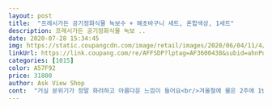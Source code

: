 ```yaml
---
layout: post 
title:  "프레시가든 공기정화식물 녹보수 + 해초바구니 세트, 혼합색상, 1세트" 
description: 프레시가든 공기정화식물 녹보 ..
date: 2020-07-28 15:34:45 
img: https://static.coupangcdn.com/image/retail/images/2020/06/04/11/4/50e3443c-92e7-4ab0-bcd9-12480d9d25f2.jpg 
linkUrl: https://link.coupang.com/re/AFFSDP?lptag=AF3600438&subid=ahnPublicAsk&pageKey=1662258353&itemId=2832164943&vendorItemId=70821590089&traceid=V0-113-18202b91372d80a2 
categories: [1015] 
color: A57F92 
price: 31800 
author: Ask View Shop 
cont:  "거실 분위기가 정말 화려하고 아름다운 느낌이 들어요<br/>겨울철에 물은 2주에 1번 주면 된답니다<br/>고등학교 딸 아이가 예쁘다고 넘 좋아해요<br/>공기 정화식물 로써 실내 공기를 정화 시키고 습도 조절에 탁월한 효과가 있다고해요<br/>그래서 쾌적한 실내 환경을 만들 수 있답니다... <br/><br/>나무 상태가 너무 건강한 아이로 보내주셨어요<br/>넘 만족스럽습니다 망설이는 분들 계시면 꼭 구매 하셔요<br/>녹보수 나무는  보석나무 라고도 불린다고 하네요<br/>녹보수가 녹색 보석 나무의 준말이라고 하던데 이름대로 잎이 반짝이는 초록색 보석 같아요.<br/> 꽃말이 재물, 행운, 행복이라 집안에 두면 부를 불러온다는 이야기가 있어 이사나 개업 선물로 인기가 많은 식물이라고 합니다.<br/> 실물을 보니 이름 그대로인 식물이구나 싶어요.<br/> 닦지도 않았는데 잎이 반짝이고 윤기가 흘러 식물 자체가 엄청 건강해 보입니다.<br/> 높이 70cm 정도의 싱그러운 초록색이 볼 때마다 기분을 좋게 해주네요.<br/><br/>녹보수는 재물 행운을 뜻하는 꽃말이 있습니다<br/>대략 6시간 뒤 새벽에 로켓 프레쉬로 도착했어요!<br/>더 마음에 듭니다!♡♡<br/>동거인 남편은 관심이 없네용... <br/>.<br/><br/>동종되어 배달된 유의사항 카드를 접어서 사진처럼 케이블타이로<br/>들어와서 은근한 빛 받는 위치에 두었습니다<br/>로켓프레시 제품이라 새벽배송으로 받았는데 포장도 엄청 꼼꼼하고 하나도 다치지 않고 왔어요.<br/> 포장 박스에 투명창 처리가 되어 있어 개봉하지 않아도 외부에서 식물 상태가 그대로 보여서 확인하기도 쉽고, 배송할 때도 눕히거나 험하게 다뤄지지 않을 것 같네요.<br/> 안을 보니 공기가 주입된 투명 비닐이 또 한번 식물을 보호하고 있었고, 화분의 흙이 흩어지지 않도록 잡아주는 둥근 스티로폼 포장을 보면서 정성과 배려, 센스가 느껴졌습니다.<br/> 이래서 잎 하나, 흙 한 점 떨어진 것 없이 왔구나 싶었어요.<br/><br/>물은 이름에는 일주일에 한번 주시고<br/>바구니는 접혀져 있어서 펼치니까 화분에 맞는 사이즈가 되네요!<br/>바구니에 함께 묶어뒀어요!<br/>반달 모양의 두개의 스티로폼이 스카치 테잎으로 붙어져 있어서<br/>배송도 아주 깔끔하고 예쁘게 와서 마치 선물 받는 느낌이네요!!<br/>배송되고 난 일주일 뒤엔 수돗물 약간 주었고, 저희집은 햇빛이 아침에만<br/>배송된 상자도 아주 딱딱한 것이 튼튼하네요<br/>새순도 올라오는 것 같네요!<br/>세트인 해초 바구니도 사진처럼 바닥에 접혀서 같이 오는데 펼쳐서 화분을 담기만 하면 됩니다.<br/> 초록색과 바구니 색이 잘 어우러져 인테리어 효과도 있고 식물을 더욱 돋보이게 해주네요.<br/> 식물을 둔 곳에 자꾸 눈이 가고 볼수록 눈도 마음도 편안해져서 정말 잘 들였다 싶어요.<br/><br/>식물 사이즈는... <br/> 보통 여자분들의 허벅지 중간 정도? 인 것 같아요!<br/>식물이 상하지 않게 스티로폼만 제거할 수 있어요!<br/>아주 싱싱해 보였습니다.<br/><br/>아주 크거나 작지도 않은 사이즈 입니다!!<br/>약 10일 정도 지나니까 첫날보다 옆으로 더 뻗치고<br/>어머나 ... <br/>,!!<br/>어쩜 이렇게 예쁜 식물이 배송이 되었어요!!<br/>예쁘게 잘 키워서 오래오래 잘 키워서 꽃도 피우고 오랫동안 보고싶네요... <br/>.<br/><br/>우리 집에  재물과 행운 이 엄청 들어 왔음 좋겠네요... <br/><br/>유난히 푸르고 사계절 싱그러운 녹보수는 미세먼지 흡수해서 공기정화 기능도 있고 음이온 발생, 증산작용이 뛰어나 실내 환경 개선에 도움을 준다고 하네요.<br/> 키우기도 어렵지 않다고 하니 집은 물론 사무실에 두기도 좋을 것 같아요.<br/> 제가 받은 이런 포장 상태와 품질의 식물이라면 지인들에게 안심하고 선물해 주고 싶을 만큼 마음에 듭니다.<br/> 실내 생활이 많은 요즘 같은 때에 선물용으로도 아주 좋을 것 같아요.<br/><br/>이왕이면 통풍이 잘 되는 곳에 자리를 잘 만들어 주면<br/>인테리어 효과로도 너무 좋고 특히 공기 정화 and amp;습도조절 식물이라<br/>일주일에 한 번 정도 물주라고 되어있는데 잊어버릴까봐<br/>정말 기대 이상으로 예쁜 아이가 왔어요<br/>정말 잎이 보석 처럼 반짝반짝 빛나는 것 같아요<br/>제가 이걸 오후 5시6시 경에 주문한 것 같은데... <br/><br/>좋아요<br/>직사광선을 피하는게 좋아요  간접광을 해주면 되요<br/>진짜 로켓인 줄... <br/>.<br/> ㅋㅋㅋㅋㅋ;;;<br/>집들이 선물로 드려도 진짜 좋을 것 같아요!!<br/>집에 초록초록한게 있는 걸 좋아하지만 식물을.<br/>.<br/> 잘 못키워서<br/>크게 기대 안했는데 실물이 너무 고급스럽고 세련된 느낌이 들어요  싱싱하고 깨끗한 상태로 배송이 되었어요<br/>키우는 방법을 조금 알려 드릴께요<br/>해피트리와 비슷해 보이지만 녹보수 잎이 더 크고 탄탄하며 반짝입니다.<br/><br/>햇살을 받으면 이름처럼 보석 같은 푸르름에 더욱 반짝임이 더해져 녹보수 뜻을 곱씹게 됩니다.<br/> 집안 분위기가 달라지고 볼 때마다 심신이 안정되는 식물 녹보수, 살아있는 초록 보석 나무라고 해도 될 것 같아요.<br/><br/>혹시 죽게될까봐 일주일 넘게 키워보고 후기 납깁니다!<br/>화분 높이보다 좀 크긴 합니다.<br/><br/>화분 받침대는 없어서 다이에서 500원주고 구입해서 깔아줬어요!!<br/>화분에 흙이  건조할때  물을 주고  배수가 완료된 상태 에서 마 바구니에 넣어 두면 된다 라는 쓰여 있습니다<br/>흙이 새거나 하지도 않았고 식물에 습기가 촉촉하게 있어서<br/>흙이 새지 않도록 스티로폼으로 덮어져 있는데<br/>" 
---
```

